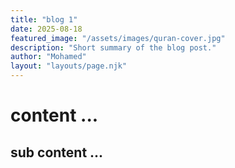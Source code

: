```yaml
---
title: "blog 1"
date: 2025-08-18
featured_image: "/assets/images/quran-cover.jpg"
description: "Short summary of the blog post."
author: "Mohamed"
layout: "layouts/page.njk"
---
```


# content ...
## sub content ...
